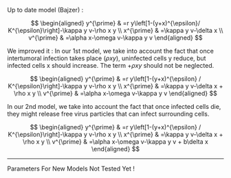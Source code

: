 Up to date model (Bajzer) :

$$
\begin{aligned}
y^{\prime} & =r y\left[1-(y+x)^{\epsilon}/ K^{\epsilon}\right]-\kappa y v-\rho x y \\
x^{\prime} & =\kappa y v-\delta x \\
v^{\prime} & =\alpha x-\omega v-\kappa y v
\end{aligned}
$$
 
We improved it :
In our 1st model, we take into account the fact that once intertumoral infection takes place ($\rho x y$), uninfected cells y reduce, but infected cells x should increase. The term $+ \rho x y$ should not be neglected.

$$
\begin{aligned}
y^{\prime} & =r y\left[1-(y+x)^{\epsilon} / K^{\epsilon}\right]-\kappa y v-\rho x y \\
x^{\prime} & =\kappa y v-\delta x + \rho x y \\
v^{\prime} & =\alpha x-\omega v-\kappa y v
\end{aligned}
$$  

In our 2nd model, we take into account the fact that once infected cells die, they might release free virus particles that can infect surrounding cells.

$$
\begin{aligned}
y^{\prime} & =r y\left[1-(y+x)^{\epsilon} / K^{\epsilon}\right]-\kappa y v-\rho x y \\
x^{\prime} & =\kappa y v-\delta x + \rho x y \\
v^{\prime} & =\alpha x-\omega v-\kappa y v + b\delta x
\end{aligned}
$$

---

Parameters For New Models Not Tested Yet !

